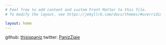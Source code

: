 ```yaml
---
# Feel free to add content and custom Front Matter to this file.
# To modify the layout, see https://jekyllrb.com/docs/themes/#overriding-theme-defaults

layout: home
---
```

github: [thisispaniz](https://github.com/thisispaniz)
twitter: [PanizZiaie](https://twitter.com/PanizZiaie)
